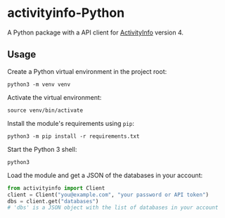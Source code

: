 # activityinfo-Python
A Python package with a API client for [ActivityInfo](https://www.activityinfo.org) version 4.

## Usage

Create a Python virtual environment in the project root:

```commandline
python3 -m venv venv
```

Activate the virtual environment:

```commandline
source venv/bin/activate
```

Install the module's requirements using `pip`:
```commandline
python3 -m pip install -r requirements.txt 
```

Start the Python 3 shell:

```commandline
python3
```

Load the module and get a JSON of the databases in your account:
```python
from activityinfo import Client
client = Client("you@example.com", "your password or API token")
dbs = client.get("databases")
# 'dbs' is a JSON object with the list of databases in your account
```
